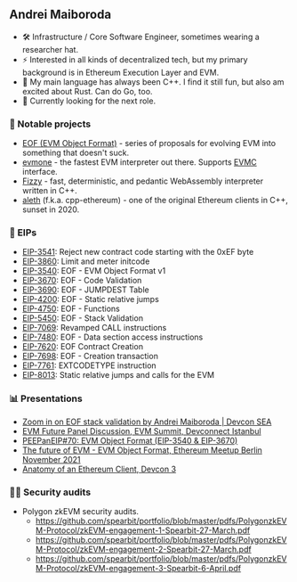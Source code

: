 ## Andrei Maiboroda

- 🛠️ Infrastructure / Core Software Engineer, sometimes wearing a researcher hat.
- ⚡ Interested in all kinds of decentralized tech, but my primary background is in Ethereum Execution Layer and EVM.
- 🦀 My main language has always been C++. I find it still fun, but also am excited about Rust. Can do Go, too.
- 🚀 Currently looking for the next role.

### 🔧 Notable projects

- [EOF (EVM Object Format)](https://github.com/ipsilon/eof) - series of proposals for evolving EVM into something that doesn't suck.
- [evmone](https://github.com/ipsilon/evmone) - the fastest EVM interpreter out there. Supports [EVMC](https://github.com/ipsilon/evmc) interface.
- [Fizzy](https://github.com/wasmx/fizzy) - fast, deterministic, and pedantic WebAssembly interpreter written in C++.
- [aleth](https://github.com/ethereum/aleth) (f.k.a. cpp-ethereum) - one of the original Ethereum clients in C++, sunset in 2020.

### 📝 EIPs

- [EIP-3541](https://eips.ethereum.org/EIPS/eip-3541): Reject new contract code starting with the 0xEF byte
- [EIP-3860](https://eips.ethereum.org/EIPS/eip-3860): Limit and meter initcode
- [EIP-3540](https://eips.ethereum.org/EIPS/eip-3540): EOF - EVM Object Format v1
- [EIP-3670](https://eips.ethereum.org/EIPS/eip-3670): EOF - Code Validation
- [EIP-3690](https://eips.ethereum.org/EIPS/eip-3690): EOF - JUMPDEST Table
- [EIP-4200](https://eips.ethereum.org/EIPS/eip-4200): EOF - Static relative jumps
- [EIP-4750](https://eips.ethereum.org/EIPS/eip-4750): EOF - Functions
- [EIP-5450](https://eips.ethereum.org/EIPS/eip-5450): EOF - Stack Validation
- [EIP-7069](https://eips.ethereum.org/EIPS/eip-7069): Revamped CALL instructions
- [EIP-7480](https://eips.ethereum.org/EIPS/eip-7480): EOF - Data section access instructions
- [EIP-7620](https://eips.ethereum.org/EIPS/eip-7620): EOF Contract Creation
- [EIP-7698](https://eips.ethereum.org/EIPS/eip-7698): EOF - Creation transaction
- [EIP-7761](https://eips.ethereum.org/EIPS/eip-7761): EXTCODETYPE instruction
- [EIP-8013](https://eips.ethereum.org/EIPS/eip-8013): Static relative jumps and calls for the EVM

### 📊 Presentations

- [Zoom in on EOF stack validation by Andrei Maiboroda | Devcon SEA](https://www.youtube.com/watch?v=80szRrNW0MM)
- [EVM Future Panel Discussion, EVM Summit, Devconnect Istanbul](https://streameth.org/65a90bf27932ebe436ba9348/watch?session=65b8f8d7a5b2d09b88ec1a1c)
- [PEEPanEIP#70: EVM Object Format (EIP-3540 & EIP-3670)](https://www.youtube.com/watch?v=GMeRA-xPp-E)
- [The future of EVM - EVM Object Format, Ethereum Meetup Berlin November 2021](https://youtu.be/wa1qCKR8ig8?t=5265)
- [Anatomy of an Ethereum Client, Devcon 3](https://www.youtube.com/watch?v=TOhvBIeSdnU)

### 🕵️‍♂️ Security audits

- Polygon zkEVM security audits.
	- https://github.com/spearbit/portfolio/blob/master/pdfs/PolygonzkEVM-Protocol/zkEVM-engagement-1-Spearbit-27-March.pdf
	- https://github.com/spearbit/portfolio/blob/master/pdfs/PolygonzkEVM-Protocol/zkEVM-engagement-2-Spearbit-27-March.pdf
	- https://github.com/spearbit/portfolio/blob/master/pdfs/PolygonzkEVM-Protocol/zkEVM-engagement-3-Spearbit-6-April.pdf